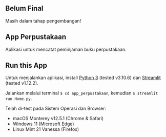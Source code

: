 ## Belum Final

Masih dalam tahap pengembangan!

## App Perpustakaan

Aplikasi untuk mencatat peminjaman buku perpustakaan.

## Run this App

Untuk menjalankan aplikasi, install [Python 3](https://www.python.org/downloads/) (tested v3.10.6)
dan [Streamlit](https://streamlit.io/#install) (tested v1.12.2).

Jalankan melalui terminal `$ cd app_perpustakaan`, kemudian `$ streamlit run Home.py`.

Telah di-test pada Sistem Operasi dan Browser:

* macOS Monterey v12.5.1 (Chrome & Safari)
* Windows 11 (Microsoft Edge)
* Linux Mint 21 Vanessa (Firefox)
